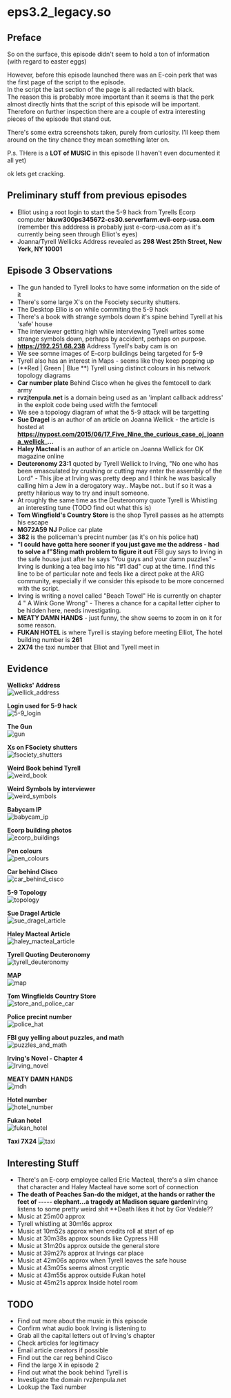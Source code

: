 eps3.2_legacy.so
================

Preface
-------

So on the surface, this episode didn't seem to hold a ton of information (with regard to easter eggs)

However, before this episode launched there was an E-coin perk that was the first page of the script to the episode.  
In the script the last section of the page is all redacted with black.  
The reason this is probably more important than it seems is that the perk almost directly hints that the script of this episode will be important.  
Therefore on further inspection there are a couple of extra interesting pieces of the episode that stand out.

There's some extra screenshots taken, purely from curiosity. I'll keep them around on the tiny chance they mean something later on. 

P.s. THere is a **LOT of MUSIC** in this episode (I haven't even documented it all yet)

ok lets get cracking.

Preliminary stuff from previous episodes
----------------------------------------

- Elliot using a root login to start the 5-9 hack from Tyrells Ecorp computer **bkuw300ps345672-cs30.serverfarm.evil-corp-usa.com** (remember this adddress is probably just e-corp-usa.com as it's currently being seen through Elliot's eyes)
- Joanna/Tyrell Wellicks Address revealed as **298 West 25th Street, New York, NY 10001**
 

Episode 3 Observations
----------------------

- The gun handed to Tyrell looks to have some information on the side of it
- There's some large X's on the Fsociety security shutters. 
- The Desktop Ellio is on while commiting the 5-9 hack
- There's a book with strange symbols down it's spine behind Tyrell at his 'safe' house
- The interviewer getting high while interviewing Tyrell writes some strange symbols down, perhaps by accident, perhaps on purpose. 
- **https://192.251.68.238** Address Tyrell's baby cam is on
- We see somne images of E-corp buildings being targeted for 5-9
- Tyrell also has an interest in Maps - seems like they keep popping up
- (**Red | Green | Blue **) Tyrell using distinct colours in his network topology diagrams
- **Car number plate** Behind Cisco when he gives the femtocell to dark army
- **rvzjtenpula.net** is a domain being used as an 'implant callback address' in the exploit code being used witfh the femtocell
- We see a topology diagram of what the 5-9 attack will be targetting
- **Sue Dragel** is an author of an article on Joanna Wellick - the article is hosted at **https://nypost.com/2015/06/17_Five_Nine_the_curious_case_oj_joanna_wellick_...**
- **Haley Macteal** is an author of an article on Joanna Wellick for OK magazine online
- **Deuteronomy 23:1** quoted by Tyrell Wellick to Irving, "No one who has been emasculated by crushing or cutting may enter the assembly of the Lord" - This jibe at Irving was pretty deep and I think he was basically calling him a Jew in a derogatory way.. Maybe not.. but if so it was a pretty hilarious way to try and insult someone. 
- At roughly the same time as the Deuteronomy quote Tyrell is Whistling an interesting tune (TODO find out what this is)
- **Tom Wingfield's Country Store** is the shop Tyrell passes as he attempts his escape
- **MG72A59** **NJ** Police car plate
- **382** is the policeman's precint number (as it's on his police hat)
- **"I could have gotta here sooner if you just gave me the address - had to solve a f"$!ing math problem to figure it out** FBI guy says to Irving in the safe house just after he says "You guys and your damn puzzles" - Irving is dunking a tea bag into his "#1 dad" cup at the time. I find this line to be of particular note and feels like a direct poke at the ARG community, especially if we consider this episode to be more concerned with the script. 
- Irving is writing a novel called "Beach Towel" He is currently on chapter 4 "  A Wink Gone Wrong" - Theres a chance for a capital letter cipher to be hidden here, needs investigating. 
- **MEATY DAMN HANDS** - just funny, the show seems to zoom in on it for some reason. 
- **FUKAN HOTEL** is where Tyrell is staying before meeting Elliot, The hotel building number is **261**
- **2X74** the taxi number that Elliot and Tyrell meet in


Evidence
--------

**Wellicks' Address**  
![wellick_address](https://github.com/z3r07h/Mr-R0B0T-s03-ARG/blob/master/Episodes/eps3.2_legacy.so/screenshots/0-wellick_Address.jpg)

**Login used for 5-9 hack**  
![5-9_login](https://github.com/z3r07h/Mr-R0B0T-s03-ARG/blob/master/Episodes/eps3.2_legacy.so/screenshots/1-elliot_logging_into_tyrell_ecorp_computer.jpg)

**The Gun**  
![gun](https://github.com/z3r07h/Mr-R0B0T-s03-ARG/blob/master/Episodes/eps3.2_legacy.so/screenshots/2-Gun.jpg)

**Xs on FSociety shutters**  
![fsociety_shutters](https://github.com/z3r07h/Mr-R0B0T-s03-ARG/blob/ep3/Episodes/eps3.2_legacy.so/screenshots/3-Xs_on_fsociety_doors.jpg)

**Weird Book behind Tyrell**  
![weird_book](https://github.com/z3r07h/Mr-R0B0T-s03-ARG/blob/master/Episodes/eps3.2_legacy.so/screenshots/5-weird_book_behind_tyrell.jpg)

**Weird Symbols by interviewer**  
![weird_symbols](https://github.com/z3r07h/Mr-R0B0T-s03-ARG/blob/master/Episodes/eps3.2_legacy.so/screenshots/6-weird_symbols_by_interviewer.jpg)

**Babycam IP**  
![babycam_ip](https://github.com/z3r07h/Mr-R0B0T-s03-ARG/blob/master/Episodes/eps3.2_legacy.so/screenshots/7-babycam_address.jpg)

**Ecorp building photos**  
![ecorp_buildings](https://github.com/z3r07h/Mr-R0B0T-s03-ARG/blob/master/Episodes/eps3.2_legacy.so/screenshots/8-ecorp_building_pictures.jpg)

**Pen colours**  
![pen_colours](https://github.com/z3r07h/Mr-R0B0T-s03-ARG/blob/master/Episodes/eps3.2_legacy.so/screenshots/10-pen-colours.jpg)

**Car behind Cisco**  
![car_behind_cisco](https://github.com/z3r07h/Mr-R0B0T-s03-ARG/blob/master/Episodes/eps3.2_legacy.so/screenshots/11-car_number_plate.jpg)

**5-9 Topology**  
![topology](https://github.com/z3r07h/Mr-R0B0T-s03-ARG/blob/master/Episodes/eps3.2_legacy.so/screenshots/13-topology_diagram.jpg)

**Sue Dragel Article**  
![sue_dragel_article](https://github.com/z3r07h/Mr-R0B0T-s03-ARG/blob/master/Episodes/eps3.2_legacy.so/screenshots/14-Sue_dragel_article.jpg)

**Haley Macteal Article**  
![haley_macteal_article](https://github.com/z3r07h/Mr-R0B0T-s03-ARG/blob/master/Episodes/eps3.2_legacy.so/screenshots/15-Haley_MacTeal_article.jpg)

**Tyrell Quoting Deuteronomy**  
![tyrell_deuteronomy](https://github.com/z3r07h/Mr-R0B0T-s03-ARG/blob/master/Episodes/eps3.2_legacy.so/screenshots/16-Tyrell_quoting_bible.jpg)

**MAP**  
![map](https://github.com/z3r07h/Mr-R0B0T-s03-ARG/blob/master/Episodes/eps3.2_legacy.so/screenshots/17-Map_again.jpg)

**Tom Wingfields Country Store**  
![store_and_police_car](https://github.com/z3r07h/Mr-R0B0T-s03-ARG/blob/master/Episodes/eps3.2_legacy.so/screenshots/18-Store_and_police_car.jpg)

**Police precint number**  
![police_hat](https://github.com/z3r07h/Mr-R0B0T-s03-ARG/blob/master/Episodes/eps3.2_legacy.so/screenshots/20-police_number.jpg)

**FBI guy yelling about puzzles, and math**  
![puzzles_and_math](https://github.com/z3r07h/Mr-R0B0T-s03-ARG/blob/master/Episodes/eps3.2_legacy.so/screenshots/21-FBI_guy_talking_about_puzzles.jpg)

**Irving's Novel - Chapter 4**  
![Irving_novel](https://github.com/z3r07h/Mr-R0B0T-s03-ARG/blob/master/Episodes/eps3.2_legacy.so/screenshots/22-irvings-novel.jpg)

**MEATY DAMN HANDS**  
![mdh](https://github.com/z3r07h/Mr-R0B0T-s03-ARG/blob/master/Episodes/eps3.2_legacy.so/screenshots/23-meaty-damn-hands.jpg)

**Hotel number**  
![hotel_number](https://github.com/z3r07h/Mr-R0B0T-s03-ARG/blob/master/Episodes/eps3.2_legacy.so/screenshots/24-tyrell_hotel_261.jpg)

**Fukan hotel**  
![fukan_hotel](https://github.com/z3r07h/Mr-R0B0T-s03-ARG/blob/master/Episodes/eps3.2_legacy.so/screenshots/25-Fukan_hotel.jpg)

**Taxi 7X24**
![taxi](https://github.com/z3r07h/Mr-R0B0T-s03-ARG/blob/master/Episodes/eps3.2_legacy.so/screenshots/26-Taxi.jpg)



Interesting Stuff
-----------------

- There's an E-corp employee called Eric Macteal, there's a slim chance that character and Haley Macteal have some sort of connection
- **The death of Peaches San-do the midget, at the hands or rather the feet of ----- elephant...a tragedy at Madison square garden**Irving listens to some pretty weird shit **Death likes it hot by Gor Vedale??
- Music at 25m00 approx 
- Tyrell whistling at 30m16s approx
- Music at 10m52s approx when credits roll at start of ep
- Music at 30m38s approx sounds like Cypress Hill
- Music at 31m20s approx outside the general store
- Music at 39m27s approx at Irvings car place
- Music at 42m06s approx when Tyrell leaves the safe house
- Music at 43m05s seems almost cryptic 
- Music at 43m55s approx outside Fukan hotel
- Music at 45m21s approx Inside hotel room

TODO
----

- Find out more about the music in this episode
- Confirm what audio book Irving is listening to
- Grab all the capital letters out of Irving's chapter 
- Check articles for legitimacy
- Email article creators if possible
- Find out the car reg behind Cisco
- Find the large X in episode 2
- Find out what the book behind Tyrell is
- Investigate the domain rvzjtenpula.net
- Lookup the Taxi number

